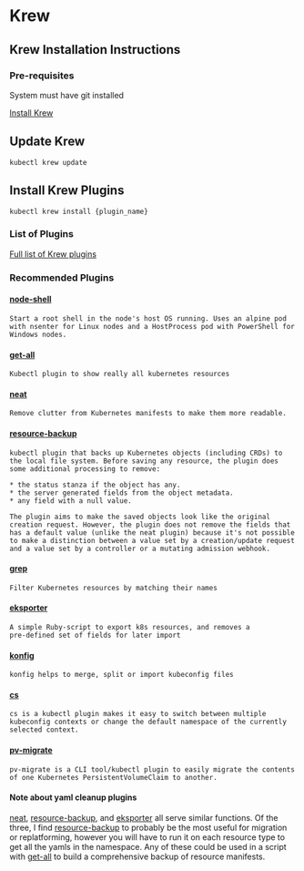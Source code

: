 # Krew
## Krew Installation Instructions
### Pre-requisites
System must have git installed

[Install Krew](https://krew.sigs.k8s.io/docs/user-guide/setup/install/)

## Update Krew
```shell
kubectl krew update
```

## Install Krew Plugins
```shell
kubectl krew install {plugin_name}
```

### List of Plugins
[Full list of Krew plugins](https://krew.sigs.k8s.io/plugins/)

### Recommended Plugins
#### [node-shell](https://github.com/kvaps/kubectl-node-shell)
```
Start a root shell in the node's host OS running. Uses an alpine pod 
with nsenter for Linux nodes and a HostProcess pod with PowerShell for 
Windows nodes.
```

#### [get-all](https://github.com/corneliusweig/ketall)
```
Kubectl plugin to show really all kubernetes resources
```

#### [neat](https://github.com/itaysk/kubectl-neat)
```
Remove clutter from Kubernetes manifests to make them more readable.
```

#### [resource-backup](https://github.com/zak905/kubectl-resource-backup)
```
kubectl plugin that backs up Kubernetes objects (including CRDs) to
the local file system. Before saving any resource, the plugin does
some additional processing to remove:

* the status stanza if the object has any.
* the server generated fields from the object metadata.
* any field with a null value.

The plugin aims to make the saved objects look like the original
creation request. However, the plugin does not remove the fields that 
has a default value (unlike the neat plugin) because it's not possible 
to make a distinction between a value set by a creation/update request 
and a value set by a controller or a mutating admission webhook. 
```

#### [grep](https://github.com/guessi/kubectl-grep)
```
Filter Kubernetes resources by matching their names
```

#### [eksporter](https://github.com/Kyrremann/kubectl-eksporter)
```
A simple Ruby-script to export k8s resources, and removes a 
pre-defined set of fields for later import
```

#### [konfig](https://github.com/corneliusweig/konfig)
```
konfig helps to merge, split or import kubeconfig files
```

#### [cs](https://github.com/dodevops/kc)
```
cs is a kubectl plugin makes it easy to switch between multiple 
kubeconfig contexts or change the default namespace of the currently 
selected context.
```

#### [pv-migrate](https://github.com/utkuozdemir/pv-migrate)
```
pv-migrate is a CLI tool/kubectl plugin to easily migrate the contents of one Kubernetes PersistentVolumeClaim to another.
```

#### Note about yaml cleanup plugins

[neat](#neat), [resource-backup](#resource-backup), and [eksporter](#eksporter) all serve similar functions.  Of the three, I find [resource-backup](#resource-backup) to probably be the most useful for migration or replatforming, however you will have to run it on each resource type to get all the yamls in the namespace.  Any of these  could be used in a script with [get-all](#get-all) to build a comprehensive backup of resource manifests.

